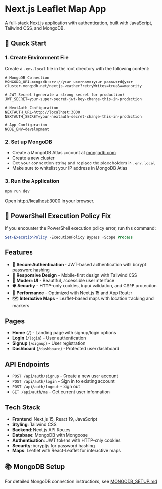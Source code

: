 # Next.js Leaflet Map App

A full-stack Next.js application with authentication, built with JavaScript, Tailwind CSS, and MongoDB.

## 🚀 Quick Start

### 1. Create Environment File
Create a `.env.local` file in the root directory with the following content:

```env
# MongoDB Connection
MONGODB_URI=mongodb+srv://your-username:your-password@your-cluster.mongodb.net/nextjs-weather?retryWrites=true&w=majority

# JWT Secret (generate a strong secret for production)
JWT_SECRET=your-super-secret-jwt-key-change-this-in-production

# NextAuth Configuration
NEXTAUTH_URL=http://localhost:3000
NEXTAUTH_SECRET=your-nextauth-secret-change-this-in-production

# App Configuration
NODE_ENV=development
```

### 2. Set up MongoDB
- Create a MongoDB Atlas account at [mongodb.com](https://www.mongodb.com/atlas)
- Create a new cluster
- Get your connection string and replace the placeholders in `.env.local`
- Make sure to whitelist your IP address in MongoDB Atlas

### 3. Run the Application
```bash
npm run dev
```

Open [http://localhost:3000](http://localhost:3000) in your browser.

## 🔧 PowerShell Execution Policy Fix

If you encounter the PowerShell execution policy error, run this command:

```powershell
Set-ExecutionPolicy -ExecutionPolicy Bypass -Scope Process
```

## Features

- 🔐 **Secure Authentication** - JWT-based authentication with bcrypt password hashing
- 📱 **Responsive Design** - Mobile-first design with Tailwind CSS
- 🎨 **Modern UI** - Beautiful, accessible user interface
- 🛡️ **Security** - HTTP-only cookies, input validation, and CSRF protection
- 🚀 **Performance** - Optimized with Next.js 15 and App Router
- 🗺️ **Interactive Maps** - Leaflet-based maps with location tracking and markers

## Pages

- **Home** (`/`) - Landing page with signup/login options
- **Login** (`/login`) - User authentication
- **Signup** (`/signup`) - User registration
- **Dashboard** (`/dashboard`) - Protected user dashboard

## API Endpoints

- `POST /api/auth/signup` - Create a new user account
- `POST /api/auth/login` - Sign in to existing account
- `POST /api/auth/logout` - Sign out
- `GET /api/auth/me` - Get current user information

## Tech Stack

- **Frontend**: Next.js 15, React 19, JavaScript
- **Styling**: Tailwind CSS
- **Backend**: Next.js API Routes
- **Database**: MongoDB with Mongoose
- **Authentication**: JWT tokens with HTTP-only cookies
- **Security**: bcryptjs for password hashing
- **Maps**: Leaflet with React-Leaflet for interactive maps

## 📚 MongoDB Setup

For detailed MongoDB connection instructions, see [MONGODB_SETUP.md](./MONGODB_SETUP.md)